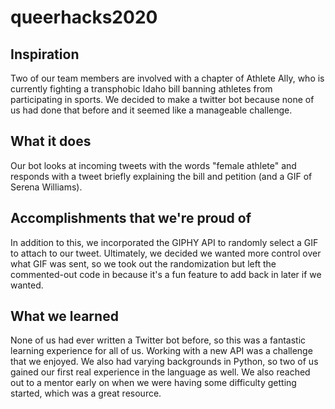 # queerhacks2020


## Inspiration
Two of our team members are involved with a chapter of Athlete Ally, who is currently fighting a transphobic Idaho bill banning athletes from participating in sports. We decided to make a twitter bot because none of us had done that before and it seemed like a manageable challenge.

## What it does
Our bot looks at incoming tweets with the words "female athlete" and responds with a tweet briefly explaining the bill and petition (and a GIF of Serena Williams).

## Accomplishments that we're proud of
In addition to this, we incorporated the GIPHY API to randomly select a GIF to attach to our tweet. Ultimately, we decided we wanted more control over what GIF was sent, so we took out the randomization but left the commented-out code in because it's a fun feature to add back in later if we wanted.

## What we learned
None of us had ever written a Twitter bot before, so this was a fantastic learning experience for all of us. Working with a new API was a challenge that we enjoyed. We also had varying backgrounds in Python, so two of us gained our first real experience in the language as well. We also reached out to a mentor early on when we were having some difficulty getting started, which was a great resource.
